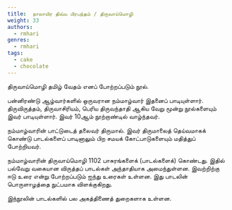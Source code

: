 ```yaml
---
title: 	நாலாயிர திவ்ய பிரபந்தம் / திருவாய்மொழி
weight: 33
authors:
  - rmhari
genres:
  - rmhari 
tags:
  - cake
  - chocolate
---
```


திருவாய்மொழி தமிழ் வேதம் எனப் போற்றப்படும் நூல்.

பன்னிரண்டு ஆழ்வார்களில் ஒருவரான நம்மாழ்வார் இதனைப் பாடியுள்ளார்.
திருவிருத்தம், திருவாசிரியம், பெரிய திருவந்தாதி ஆகிய வேறு மூன்று நூல்களையும் இவர் பாடியுள்ளார்.
இவர் 10ஆம் நூற்றாண்டில் வாழ்ந்தவர்.

நம்மாழ்வாரின் பாட்டுடைத் தலைவர் திருமால்.
இவர் திருமாலைத் தெய்வமாகக் கொண்டு பாடல்களைப் பாடினாலும் பிற சமயக் கோட்பாடுகளையும் மதித்துப் போற்றியவர்.

நம்மாழ்வாரின் திருவாய்மொழி 1102 பாசுரங்களைக் (பாடல்களைக்) கொண்டது.
இதில் பல்வேறு வகையான விருத்தப் பாடல்கள் அந்தாதியாக அமைந்துள்ளன.
இவற்றிற்கு ஈடு உரை என்று போற்றப்படும் ஐந்து உரைகள் உள்ளன.
இது பாடலின் பொருளாழத்தை நுட்பமாக விளக்குகிறது.

இந்நூலின் பாடல்களில் பல அகத்திணைத் துறைகளாக உள்ளன.